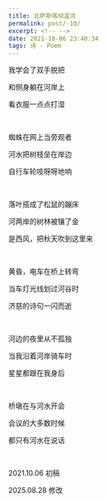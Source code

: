 ```yaml
---
title: 北萨斯喀彻温河
permalink: post/-10/
excerpt: <!-- -->
date: 2021-10-06 23:40:34
tags: 诗 - Poem
---
```


我学会了双手脱把

和侧身躺在河岸上

看衣服一点点打湿

<br>

蜘蛛在网上当旁观者

河水把树枝垒在岸边

自行车轮吱呀呀地响

<br>

落叶搭成了松鼠的蹦床

河两岸的树林被镶了金

是西风，把秋天吹到这里来

<br>

黄昏，电车在桥上转弯

当车灯光线划过河谷时

济慈的诗句一闪而逝

<br>

河边的夜里从不孤独

当我沿着河岸骑车时

星星都跟在我身后

<br>

桥墩在与河水开会

会议的大多数时候

都只有河水在说话

<br>

2021.10.06 初稿

2025.08.28 修改